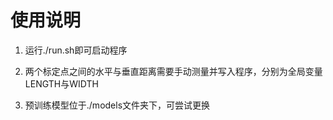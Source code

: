 # 使用说明

1. 运行./run.sh即可启动程序

2. 两个标定点之间的水平与垂直距离需要手动测量并写入程序，分别为全局变量LENGTH与WIDTH

3. 预训练模型位于./models文件夹下，可尝试更换

